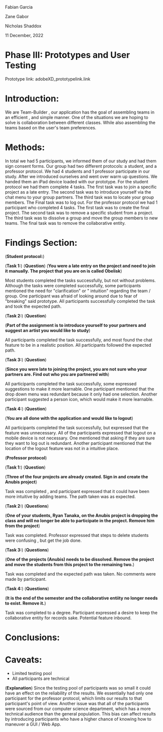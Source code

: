 Fabian Garcia 

Zane Gabor 

Nicholas Shaddox 

11 December, 2022 

# Phase III: Prototypes and User Testing

Prototype link:  adobeXD_prototypelink.link

# Introduction:
We are Team-Builder , our application has the goal of assembling teams in an efficient , and simple manner. One of the situations we are hoping to solve is collaboration between different classes. While also assembling the teams based on the user's team preferences. 

# Methods:
In total we had 5 participants, we informed them of our study and had them sign consent forms. Our group had two different protocols: a student, and a professor protocol. We had 4 students and 1 professor participate in our study. After we introduced ourselves and went over warm up questions. We handed them an iPad device loaded with our prototype. For the student protocol we had them complete 4 tasks. The first task was to join a specific project as a late entry. The second task was to introduce yourself via the chat menu to your group partners. The third task was to locate your group members. The Final task was to log out. For the professor protocol we had 1 participant who completed 4 tasks. The first task was to create the final project. The second task was to remove a specific student from a project. The third task was to dissolve a group and move the group members to new teams. The final task was to remove the collaborative entity. 

# Findings Section:
(**Student protocol:**)


(**Task 1:**)
(**Question**)
(**You were a late entry on the project and need to join it manually. The project that you are on is called Obelisk**)

Most students completed the tasks successfully, but not without problems. Although the tasks were completed successfully, some participants mentioned the need for "clarification" or " intuition" regarding the team / group. One participant was afraid of looking around due to fear of "breaking" said prototype. All participants successfully completed the task and took the expected path.

(**Task 2:**)
(**Question**)

(**Part of the assignment is to introduce yourself to your partners and suggest an artist you would like to study**)

All participants completed the task successfully, and most found the chat feature to be in a realistic position. All participants followed the expected path.

(**Task 3:**)
(**Question**)

(**Since you were late to joining the project, you are not sure who your partners are. Find out who you are partnered with**)

All participants completed the task successfully, some expressed suggestions to make it more learnable. One participant mentioned that the drop down menu was redundant because it only had one selection. Another participant suggested a person icon, which would make it more learnable. 

(**Task 4:**)
(**Question**)

(**You are all done with the application and would like to logout**)

All participants completed the task successfully, but expressed that the feature was unnecessary. All of the participants expressed that logout on a mobile device is not necessary. One mentioned that asking if they are sure they want to log out is redundant. Another participant mentioned that the location of the logout feature was not in a intuitive place. 


(**Professor protocol**)

(**Task 1:**)
(**Question**)

(**Three of the four projects are already created. Sign in and create the Anubis project**)

Task was completed , and participant expressed that it could have been more intuitive by adding teams. The path taken was as expected.

(**Task 2:**)
(**Questions**)

(**One of your students, Ryan Tanaka, on the Anubis project is dropping the class and will no longer be able to participate in the project. Remove him from the project**)

Task was completed. Professor expressed that steps to delete students were confusing , but get the job done. 

(**Task 3:**)
(**Questions**)


(**One of the projects (Anubis) needs to be dissolved. Remove the project and move the students from this project to the remaining two.**)

Task was completed and the expected path was taken. No comments were made by participant.

(**Task 4:**)
(**Questions**)

(**It is the end of the semester and the collaborative entiity no longer needs to exist. Remove it.**)

Task was completed to a degree. Participant expressed a desire to keep the collaborative entity for records sake. Potential feature inbound.


# Conclusions:


# Caveats:
- Limited testing pool
- All participants are technical 

(**Explanation**)
Since the testing pool of participants was so small it could have an effect on the reliability of the results. We essentially had only one participant for the professor protocol, which limits our results to that participant's point of view. Another issue was that all of the participants were sourced from our computer science department, which has a more technical audience than the general population. This bias can affect results by introducing participants who have a higher chance of knowing how to maneuver a GUI / Web App.

